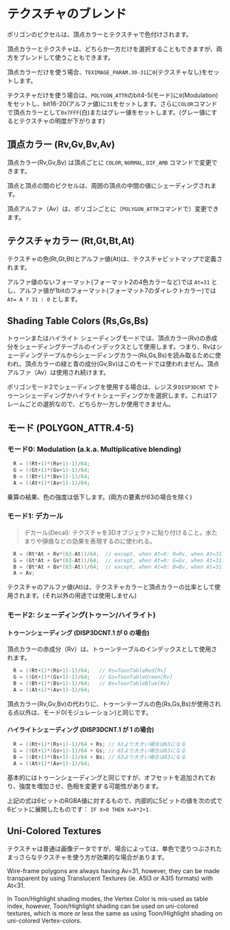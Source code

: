 # テクスチャのブレンド

ポリゴンのピクセルは、頂点カラーとテクスチャで色付けされます。

頂点カラーとテクスチャは、どちらか一方だけを選択することもできますが、両方をブレンドして使うこともできます。

頂点カラーだけを使う場合、`TEXIMAGE_PARAM.30-31`に`0`(テクスチャなし)をセットします。

テクスチャだけを使う場合は、`POLYGON_ATTR`のbit4-5(モード)に`0`(Modulation)をセットし、bit16-20(アルファ値)に`31`をセットします。さらに`COLOR`コマンドで頂点カラーとして`0x7FFF`(白)またはグレー値をセットします。(グレー値にするとテクスチャの明度が下がります)

## 頂点カラー (Rv,Gv,Bv,Av)

頂点カラー(Rv,Gv,Bv) は頂点ごとに `COLOR`, `NORMAL`, `DIF_AMB` コマンドで変更できます。

頂点と頂点の間のピクセルは、周囲の頂点の中間の値にシェーディングされます。

頂点アルファ（Av）は、ポリゴンごとに（`POLYGON_ATTR`コマンドで）変更できます。

## テクスチャカラー (Rt,Gt,Bt,At)

テクスチャの色(Rt,Gt,Bt)とアルファ値(At)は、テクスチャビットマップで定義されます。

アルファ値のないフォーマット(フォーマット2の4色カラーなど)では `At=31` とし、アルファ値が1bitのフォーマット(フォーマット7のダイレクトカラー)では `At= A ? 31 : 0` とします。

## Shading Table Colors (Rs,Gs,Bs)

トゥーンまたはハイライト シェーディングモードでは、頂点カラー(Rv)の赤成分をシェーディングテーブルのインデックスとして使用します。つまり、Rvはシェーディングテーブルからシェーディングカラー(Rs,Gs,Bs)を読み取るために使われ、頂点カラーの緑と青の成分(Gv,Bv)はこのモードでは使われません。頂点アルファ（Av）は使用され続けます。

ポリゴンモード2でシェーディングを使用する場合は、レジスタ`DISP3DCNT` でトゥーンシェーディングかハイライトシェーディングかを選択します。これは1フレームごとの選択なので、どちらか一方しか使用できません。

## モード (POLYGON_ATTR.4-5)

### モード0: Modulation (a.k.a. Multiplicative blending)

```c
  R = ((Rt+1)*(Rv+1)-1)/64;
  G = ((Gt+1)*(Gv+1)-1)/64;
  B = ((Bt+1)*(Bv+1)-1)/64;
  A = ((At+1)*(Av+1)-1)/64;
```

乗算の結果、色の強度は低下します。(両方の要素が63の場合を除く)

### モード1: デカール

> デカール(Decal): テクスチャを3Dオブジェクトに貼り付けること。水たまりや弾痕などの効果を表現するのに使われる。

```c
  R = (Rt*At + Rv*(63-At))/64;  // except, when At=0: R=Rv, when At=31: R=Rt
  G = (Gt*At + Gv*(63-At))/64;  // except, when At=0: G=Gv, when At=31: G=Gt
  B = (Bt*At + Bv*(63-At))/64;  // except, when At=0: B=Bv, when At=31: B=Bt
  A = Av;
```

テクスチャのアルファ値(At)は、テクスチャカラーと頂点カラーの比率として使用されます。(それ以外の用途では使用しません)

### モード2: シェーディング(トゥーン/ハイライト)

#### トゥーンシェーディング (DISP3DCNT.1 が 0 の場合)

頂点カラーの赤成分（Rv）は、トゥーンテーブルのインデックスとして使用されます。

```c
  R = ((Rt+1)*(Rs+1)-1)/64;   // Rs=ToonTableRed[Rv]
  G = ((Gt+1)*(Gs+1)-1)/64;   // Gs=ToonTableGreen[Rv]
  B = ((Bt+1)*(Bs+1)-1)/64;   // Bs=ToonTableBlue[Rv]
  A = ((At+1)*(Av+1)-1)/64;
```

頂点カラー(Rv,Gv,Bv)の代わりに、トゥーンテーブルの色(Rs,Gs,Bs)が使用される点以外は、モード0(モジュレーション)と同じです。

#### ハイライトシェーディング (DISP3DCNT.1 が 1 の場合)

```c
  R = ((Rt+1)*(Rs+1)-1)/64 + Rs; // 63より大きい場合は63になる
  G = ((Gt+1)*(Gs+1)-1)/64 + Gs; // 63より大きい場合は63になる
  B = ((Bt+1)*(Bs+1)-1)/64 + Bs; // 63より大きい場合は63になる
  A = ((At+1)*(Av+1)-1)/64;
```

基本的にはトゥーンシェーディングと同じですが、オフセットを追加されており、強度を増加させ、色相を変更する可能性があります。

上記の式は6ビットのRGBA値に対するもので、内部的に5ビットの値を次の式で6ビットに展開したものです： `IF X>0 THEN X=X*2+1.`

## Uni-Colored Textures

テクスチャは普通は画像データですが、場合によっては、単色で塗りつぶされたまっさらなテクスチャを使う方が効果的な場合があります。

Wire-frame polygons are always having Av=31, however, they can be made transparent by using Translucent Textures (ie. A5I3 or A3I5 formats) with At<31.

In Toon/Highlight shading modes, the Vertex Color is mis-used as table index, however, Toon/Highlight shading can be used on uni-colored textures, which is more or less the same as using Toon/Highlight shading on uni-colored Vertex-colors.

